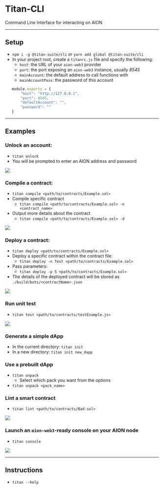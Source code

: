 # Titan-CLI

Command Line Interface for interacting on AION 

---

## Setup

- `npm i -g @titan-suite/cli` or `yarn add global @titan-suite/cli`
- In your project root, create a `titanrc.js` file and specify the following:
    - `host`: the URL of your `aion-web3` provider
    - `port`: the port exposing an `aion-web3` instance, usually *8545*
    - `mainAccount`: the default address to call functions with
    - `mainAccountPass`: the password of this account
```javascript
   module.exports = {
       "host": "http://127.0.0.1",
       "port": 8545,
       "defaultAccount": "",
       "password": ""
   }
```
---

## Examples


### Unlock an account:

- `titan unlock`
- You will be prompted to enter an AION address and password

![](https://s33.postimg.cc/8nt4t641b/unlock.png)

### Compile a contract:

- `titan compile <path/to/contracts/Example.sol>`
- Compile specific contract 
    - `titan compile <path/to/contracts/Example.sol> -n <contract_name>`
- Output more details about the contract
    - `titan compile <path/to/contracts/Example.sol> -d`

![](https://s33.postimg.cc/41x0ksvcv/compile.png)

### Deploy a contract:

- `titan deploy <path/to/contracts/Example.sol>`
- Deploy a specific contract within the contract file:
    - `titan deploy -n Test <path/to/contracts/Example.sol>`
- Pass parameters:
    - `titan deploy -p 5 <path/to/contracts/Example.sol>`
- The details of the deployed contract will be stored as `./build/bots/<contractName>.json`

![](https://s33.postimg.cc/bhwa6lqrz/deploy.png)

### Run unit test

- `titan test <path/to/contracts/testExample.js>`

![](https://s33.postimg.cc/m4q3c16n3/test.png)

### Generate a simple dApp 

- In the current directory: `titan init`
- In a new directory: `titan init new_dapp`

### Use a prebuilt dApp

- `titan unpack`
    - Select which pack you want from the options
- `titan unpack <pack_name>`

### Lint a smart contract

- `titan lint <path/to/contracts/Bad.sol>`

![](https://s33.postimg.cc/8b1qn0173/lint.png)

### Launch an `aion-web3`-ready console on your AION node

- `titan console`

![](https://s33.postimg.cc/dz81dvxtr/console.png)

---

## Instructions

- `titan --help`
